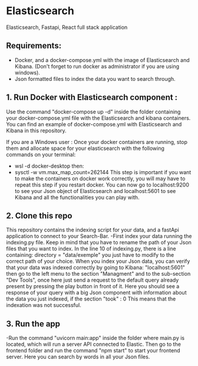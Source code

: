 # Elasticsearch
Elasticsearch, Fastapi, React full stack application
## Requirements: 
 - Docker, and a docker-compose.yml with the image of Elasticsearch and Kibana. (Don't forget to run docker as administrator if you are using windows).
 - Json formatted files to index the data you want to search through.

## 1. Run Docker with Elasticsearch component :
Use the command "docker-compose up -d" inside the folder containing your docker-compose.yml file with the Elasticsearch and kibana containers.
You can find an example of docker-compose.yml with Elasticsearch and Kibana in this repository.

If you are a Windows user : Once your docker containers are running, stop them and allocate space for your elasticsearch with the following commands on your terminal:
- wsl -d docker-desktop 
then:
- sysctl -w vm.max_map_count=262144
This step is important if you want to make the containers on docker work correctly, you will may have to repeat this step if you restart docker. 
You can now go to localhost:9200 to see your Json object of Elasticsearch and localhost:5601 to see Kibana and all the functionalities you can play with. 

## 2. Clone this repo 
This repository contains the indexing script for your data, and a fastApi application to connect to your Search-Bar. 
-First index your data running the indexing.py file. Keep in mind that you have to rename the path of your Json files that you want to index. 
In the line 10 of indexing.py, there is a line containing:  directory = "data/exemple" you just have to modify to the correct path of your choice. 
When you index your Json data, you can verify that your data was indexed correctly by going to Kibana: "localhost:5601" then go to the left menu to the section
"Managment" and to the sub-section "Dev Tools", once here just send a request to the default query already present by pressing the play button in front of it. 
Here you should see a response of your query with a big Json component with information about the data you just indexed, if the section "took" : 0 This means
that the indexation was not successful. 

## 3. Run the app
-Run the command "uvicorn main:app" inside the folder where main.py is located, which will run a server API connected to Elastic.
Then go to the frontend folder and run the command "npm start" to start your frontend server.
Here you can search by words in all your Json files.
